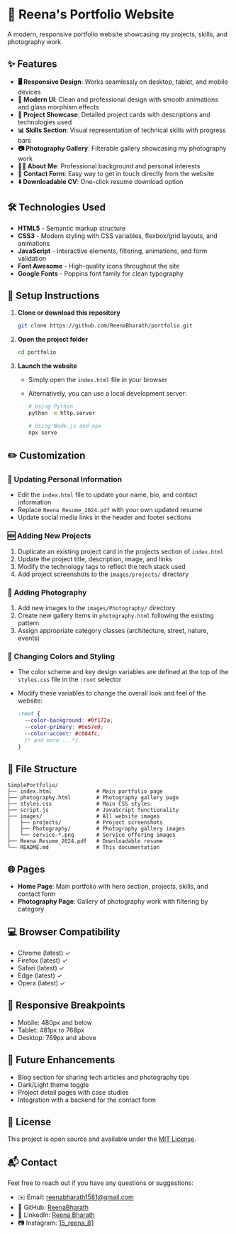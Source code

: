 # 🌟 Reena's Portfolio Website

A modern, responsive portfolio website showcasing my projects, skills, and photography work.

## ✨ Features

- **🖥️ Responsive Design**: Works seamlessly on desktop, tablet, and mobile devices
- **🎨 Modern UI**: Clean and professional design with smooth animations and glass morphism effects
- **📂 Project Showcase**: Detailed project cards with descriptions and technologies used
- **📊 Skills Section**: Visual representation of technical skills with progress bars
- **📷 Photography Gallery**: Filterable gallery showcasing my photography work
- **👩‍💻 About Me**: Professional background and personal interests
- **📱 Contact Form**: Easy way to get in touch directly from the website
- **⬇️ Downloadable CV**: One-click resume download option

## 🛠️ Technologies Used

- **HTML5** - Semantic markup structure
- **CSS3** - Modern styling with CSS variables, flexbox/grid layouts, and animations
- **JavaScript** - Interactive elements, filtering, animations, and form validation
- **Font Awesome** - High-quality icons throughout the site
- **Google Fonts** - Poppins font family for clean typography

## 🚀 Setup Instructions

1. **Clone or download this repository**

   ```bash
   git clone https://github.com/ReenaBharath/portfolio.git
   ```

2. **Open the project folder**

   ```bash
   cd portfolio
   ```

3. **Launch the website**

   - Simply open the `index.html` file in your browser
   - Alternatively, you can use a local development server:

     ```bash
     # Using Python
     python -m http.server
     
     # Using Node.js and npx
     npx serve
     ```

## ✏️ Customization

### 👤 Updating Personal Information

- Edit the `index.html` file to update your name, bio, and contact information
- Replace `Reena Resume_2024.pdf` with your own updated resume
- Update social media links in the header and footer sections

### 🆕 Adding New Projects

1. Duplicate an existing project card in the projects section of `index.html`
2. Update the project title, description, image, and links
3. Modify the technology tags to reflect the tech stack used
4. Add project screenshots to the `images/projects/` directory

### 📸 Adding Photography

1. Add new images to the `images/Photography/` directory
2. Create new gallery items in `photography.html` following the existing pattern
3. Assign appropriate category classes (architecture, street, nature, events)

### 🎨 Changing Colors and Styling

- The color scheme and key design variables are defined at the top of the `styles.css` file in the `:root` selector
- Modify these variables to change the overall look and feel of the website:

  ```css
  :root {
    --color-background: #0f172a;
    --color-primary: #6e57e0;
    --color-accent: #c084fc;
    /* and more... */
  }
  ```

## 📁 File Structure

```plaintext
SimplePortfolio/
├── index.html              # Main portfolio page
├── photography.html        # Photography gallery page
├── styles.css              # Main CSS styles
├── script.js               # JavaScript functionality
├── images/                 # All website images
│   ├── projects/           # Project screenshots
│   ├── Photography/        # Photography gallery images
│   └── service-*.png       # Service offering images
├── Reena Resume_2024.pdf   # Downloadable resume
└── README.md               # This documentation
```

## 🌐 Pages

- **Home Page**: Main portfolio with hero section, projects, skills, and contact form
- **Photography Page**: Gallery of photography work with filtering by category

## 💻 Browser Compatibility

- Chrome (latest) ✓
- Firefox (latest) ✓
- Safari (latest) ✓
- Edge (latest) ✓
- Opera (latest) ✓

## 📱 Responsive Breakpoints

- Mobile: 480px and below
- Tablet: 481px to 768px
- Desktop: 769px and above

## 🔮 Future Enhancements

- Blog section for sharing tech articles and photography tips
- Dark/Light theme toggle
- Project detail pages with case studies
- Integration with a backend for the contact form

## 📄 License

This project is open source and available under the [MIT License](LICENSE).

## 📬 Contact

Feel free to reach out if you have any questions or suggestions:

- ✉️ Email: <reenabharath1581@gmail.com>
- 🔗 GitHub: [ReenaBharath](https://github.com/ReenaBharath)
- 👔 LinkedIn: [Reena Bharath](https://www.linkedin.com/in/reena-bharath-1b59481b8)
- 📷 Instagram: [15_reena_81](https://instagram.com/15_reena_81)
